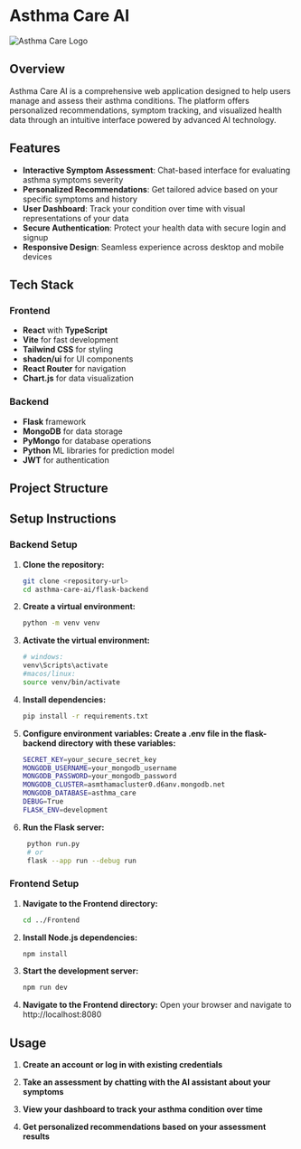 # Asthma Care AI

![Asthma Care Logo](/lovable-uploads/e340f3ae-832b-4085-93ce-b3175fb4d694.png)

## Overview

Asthma Care AI is a comprehensive web application designed to help users manage and assess their asthma conditions. The platform offers personalized recommendations, symptom tracking, and visualized health data through an intuitive interface powered by advanced AI technology.

## Features

- **Interactive Symptom Assessment**: Chat-based interface for evaluating asthma symptoms severity
- **Personalized Recommendations**: Get tailored advice based on your specific symptoms and history
- **User Dashboard**: Track your condition over time with visual representations of your data
- **Secure Authentication**: Protect your health data with secure login and signup
- **Responsive Design**: Seamless experience across desktop and mobile devices

## Tech Stack

### Frontend
- **React** with **TypeScript**
- **Vite** for fast development
- **Tailwind CSS** for styling
- **shadcn/ui** for UI components
- **React Router** for navigation
- **Chart.js** for data visualization

### Backend
- **Flask** framework
- **MongoDB** for data storage
- **PyMongo** for database operations
- **Python** ML libraries for prediction model
- **JWT** for authentication

## Project Structure

## Setup Instructions

### Backend Setup

1. **Clone the repository:**
   ```bash
   git clone <repository-url>
   cd asthma-care-ai/flask-backend
   ```

2. **Create a virtual environment:**
   ```bash
   python -m venv venv
   ```

3. **Activate the virtual environment:**
   ```bash
   # windows:
   venv\Scripts\activate
   #macos/linux:
   source venv/bin/activate
   ```

4. **Install dependencies:**
   ```bash
   pip install -r requirements.txt
   ```

5. **Configure environment variables: Create a .env file in the flask-backend directory with these variables:**
   ```bash
   SECRET_KEY=your_secure_secret_key
   MONGODB_USERNAME=your_mongodb_username
   MONGODB_PASSWORD=your_mongodb_password
   MONGODB_CLUSTER=asmthamacluster0.d6anv.mongodb.net
   MONGODB_DATABASE=asthma_care
   DEBUG=True
   FLASK_ENV=development
   ```
6. **Run the Flask server:**
   ```bash
    python run.py
    # or 
    flask --app run --debug run   
   ```

### Frontend Setup
1. **Navigate to the Frontend directory:**
   ```bash
   cd ../Frontend
   ```
2. **Install Node.js dependencies:**
   ```bash
   npm install
   ```
3. **Start the development server:**
   ```bash
   npm run dev
   ```
4. **Navigate to the Frontend directory:**
    Open your browser and navigate to http://localhost:8080

## Usage

1. **Create an account or log in with existing credentials**

2. **Take an assessment by chatting with the AI assistant about your symptoms**

3. **View your dashboard to track your asthma condition over time**

4. **Get personalized recommendations based on your assessment results**
